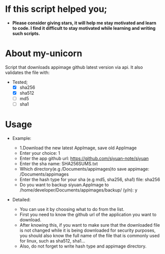 # If this script helped you;
- **Please consider giving stars, it will help me stay motivated and learn to code. I find it difficult to stay motivated while learning and writing such scripts.**

# About my-unicorn
Script that downloads appimage github latest version via api. It also validates the file with:
- Tested; 
    - [X] sha256
    - [X] sha512
    - [ ] md5 
    - [ ] sha1

# Usage
- Example:
    - 1.Download the new latest AppImage, save old AppImage
    - Enter your choice: 1
    - Enter the app github url: https://github.com/siyuan-note/siyuan
    - Enter the sha name: SHA256SUMS.txt
    - Which directory(e.g /Documents/appimages)to save appimage: /Documents/appimages
    - Enter the hash type for your sha (e.g md5, sha256, sha1) file: sha256
    - Do you want to backup siyuan.AppImage to /home/developer/Documents/appimages/backup/ (y/n): y    

- Detailed:
    - You can use it by choosing what to do from the list.
    - First you need to know the github url of the application you want to download.
    - After knowing this, if you want to make sure that the downloaded file is not changed while it is being downloaded for security purposes, you should also know the full name of the file that is commonly used for linux, such as sha512, sha1...
    - Also, do not forget to write hash type and appimage directory.
